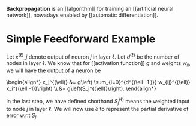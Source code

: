 **Backpropagation** is an [[algorithm]] for training an [[artificial neural network]], nowadays enabled by [[automatic differentiation]].

# Simple Feedforward Example

Let $x^{(\ell)}\_j$ denote output of neuron $j$ in layer $\ell$. Let $d^{(\ell)}$ be the number of nodes in layer $\ell$. We know that for [[activation function]] $g$ and weights $w_{ij}$, we will have the output of a neuron be

\begin{align\*}
x_j^{(\ell)} &= g\left( \sum_{i=0}\^{d^{(\ell -1 )}} w_{ij}^{(\ell)} x_i^{(\ell -1)}\right) \\\\
&= g\left(S_j^{(\ell)}\right).
\end{align\*}

In the last step, we have defined shorthand $S_j^{(\ell)}$ means the weighted input to node $j$ in layer $\ell$. We will now use $\delta$ to represent the partial derivative of error w.r.t $S_j$.